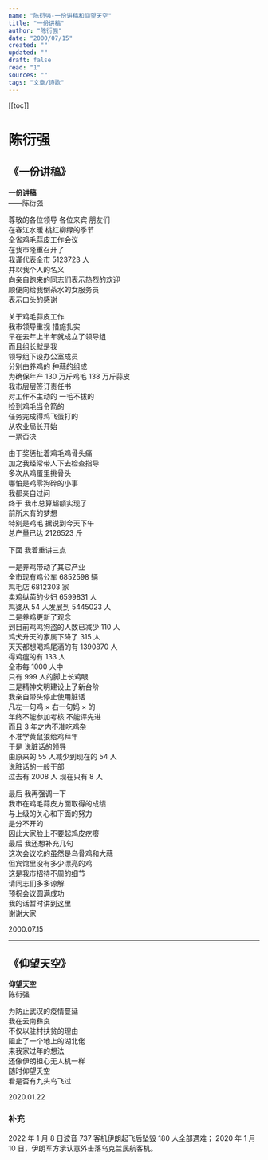 ```yaml
---
name: "陈衍强-一份讲稿和仰望天空"
title: "一份讲稿"
author: "陈衍强"
date: "2000/07/15"
created: ""
updated: ""
draft: false
read: "1"
sources: ""
tags: "文章/诗歌"
---
```


[[toc]]

# 陈衍强

## 《一份讲稿》

**一份讲稿**  
——陈衍强  

尊敬的各位领导 各位来宾 朋友们  
在春江水暖 桃红柳绿的季节  
全省鸡毛蒜皮工作会议  
在我市隆重召开了  
我谨代表全市 5123723 人  
并以我个人的名义  
向亲自跑来的同志们表示热烈的欢迎  
顺便向给我倒茶水的女服务员  
表示口头的感谢  

关于鸡毛蒜皮工作  
我市领导重视 措施扎实  
早在去年上半年就成立了领导组  
而且组长就是我  
领导组下设办公室成员  
分别由养鸡的 种蒜的组成  
为确保年产 130 万斤鸡毛 138 万斤蒜皮  
我市层层签订责任书  
对工作不主动的 一毛不拔的  
捡到鸡毛当令箭的  
任务完成得鸡飞蛋打的  
从农业局长开始  
一票否决  

由于奖惩扯着鸡毛鸡骨头痛  
加之我经常带人下去检查指导  
多次从鸡蛋里挑骨头  
哪怕是鸡零狗碎的小事  
我都亲自过问  
终于 我市总算超额实现了  
前所未有的梦想  
特别是鸡毛 据说到今天下午  
总产量已达 2126523 斤  

下面 我着重讲三点  

一是养鸡带动了其它产业  
全市现有鸡公车 6852598 辆  
鸡毛店 6812303 家  
卖鸡纵菌的少妇 6599831 人  
鸡婆从 54 人发展到 5445023 人  
二是养鸡更新了观念  
到目前鸡鸣狗盗的人数已减少 110 人  
鸡犬升天的家属下降了 315 人  
天天都想喝鸡尾酒的有 1390870 人  
得鸡瘟的有 133 人  
全市每 1000 人中  
只有 999 人的脚上长鸡眼  
三是精神文明建设上了新台阶  
我亲自带头停止使用脏话  
凡左一句鸡 × 右一句妈 × 的  
年终不能参加考核 不能评先进  
而且 3 年之内不准吃鸡杂  
不准学黄鼠狼给鸡拜年  
于是 说脏话的领导  
由原来的 55 人减少到现在的 54 人  
说脏话的一般干部  
过去有 2008 人 现在只有 8 人  

最后 我再强调一下  
我市在鸡毛蒜皮方面取得的成绩  
与上级的关心和下面的努力  
是分不开的  
因此大家脸上不要起鸡皮疙瘩  
最后 我还想补充几句  
这次会议吃的虽然是乌骨鸡和大蒜  
但宾馆里没有多少漂亮的鸡  
这是我市招待不周的细节  
请同志们多多谅解  
预祝会议圆满成功  
我的话暂时讲到这里  
谢谢大家  

2000.07.15  

---

## 《仰望天空》

**仰望天空**  
陈衍强  

为防止武汉的疫情蔓延  
我在云南彝良  
不仅以驻村扶贫的理由  
阻止了一个地上的湖北佬  
来我家过年的想法  
还像伊朗担心无人机一样  
随时仰望夭空  
看是否有九头鸟飞过  

2020.01.22  

### 补充

2022 年 1 月 8 日波音 737 客机伊朗起飞后坠毁 180 人全部遇难；
2020 年 1 月 10 日，伊朗军方承认意外击落乌克兰民航客机。
